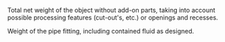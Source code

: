 Total net weight of the object without add-on parts, taking into account possible processing features (cut-out's, etc.) or openings and recesses.


<!-- comment -->


Weight of the pipe fitting, including contained fluid as designed.

